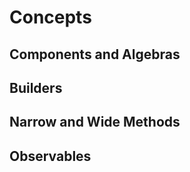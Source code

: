 # Concepts


## Components and Algebras


## Builders


## Narrow and Wide Methods


## Observables

